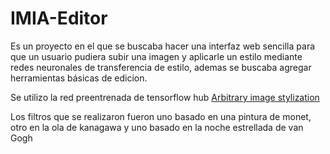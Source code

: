 # IMIA-Editor

Es un proyecto en el que se buscaba hacer una interfaz web sencilla para que un usuario pudiera subir una imagen y aplicarle un estilo mediante redes neuronales de transferencia de estilo, ademas se buscaba agregar herramientas básicas de edicion.

Se utilizo la red preentrenada de tensorflow hub [Arbitrary image stylization](http://tfhub.dev/google/magenta/arbitrary-image-stylization-v1-256/2)

Los filtros que se realizaron fueron uno basado en una pintura de monet, otro en la ola de kanagawa y uno basado en la noche estrellada de van Gogh
